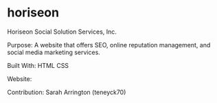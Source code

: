 # horiseon
Horiseon Social Solution Services, Inc.

Purpose: A website that offers SEO, online reputation management, and social media marketing services.

Built With: HTML CSS

Website:

Contribution: Sarah Arrington (teneyck70)
